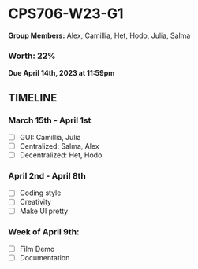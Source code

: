 # CPS706-W23-G1
**Group Members:** Alex, Camillia, Het, Hodo, Julia, Salma</br>

### Worth: 22% </br>

**Due April 14th, 2023 at 11:59pm**

## TIMELINE
### March 15th - April 1st
- [ ] GUI: Camillia, Julia
- [ ] Centralized: Salma, Alex
- [ ] Decentralized: Het, Hodo

### April 2nd - April 8th
- [ ] Coding style
- [ ] Creativity
- [ ] Make UI pretty

### Week of April 9th:
- [ ] Film Demo
- [ ] Documentation 
